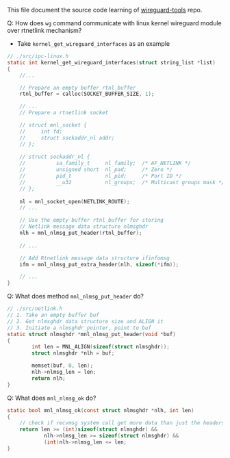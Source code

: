 This file document the source code learning of [wireguard-tools](https://git.zx2c4.com/wireguard-tools/about/) repo.


Q: How does `wg` command communicate with linux kernel wireguard module over rtnetlink mechanism?

- Take `kernel_get_wireguard_interfaces` as an example

``` C
// ./src/ipc-linux.h
static int kernel_get_wireguard_interfaces(struct string_list *list)
{
    //...

    // Prepare an empty buffer rtnl_buffer
    rtnl_buffer = calloc(SOCKET_BUFFER_SIZE, 1);

    // ...
    // Prepare a rtnetlink socket

    // struct mnl_socket {
    //     int fd;
    //     struct sockaddr_nl addr;
    // };
    
    // struct sockaddr_nl {
    //          sa_family_t     nl_family;  /* AF_NETLINK */
    //          unsigned short  nl_pad;     /* Zero */
    //          pid_t           nl_pid;     /* Port ID */
    //          __u32           nl_groups;  /* Multicast groups mask */
    // };
    
    nl = mnl_socket_open(NETLINK_ROUTE);
    // ...

    // Use the empty buffer rtnl_buffer for storing
    // Netlink message data structure nlmsghdr
    nlh = mnl_nlmsg_put_header(rtnl_buffer);
    
    // ...

    // Add Rtnetlink message data structure ifinfomsg
    ifm = mnl_nlmsg_put_extra_header(nlh, sizeof(*ifm));

    // ...
}
```

Q: What does method `mnl_nlmsg_put_header` do?

``` C
// ./src/netlink.h
// 1. Take an empty buffer buf
// 2. Get nlmsghdr data structure size and ALIGN it
// 3. Initiate a nlmsghdr pointer, point to buf
static struct nlmsghdr *mnl_nlmsg_put_header(void *buf)
{
        int len = MNL_ALIGN(sizeof(struct nlmsghdr));
        struct nlmsghdr *nlh = buf;

        memset(buf, 0, len);
        nlh->nlmsg_len = len;
        return nlh;
}


```

Q: What does `mnl_nlmsg_ok` do?

``` C
static bool mnl_nlmsg_ok(const struct nlmsghdr *nlh, int len)
{
    // check if recvmsg system call get more data than just the headers
    return len >= (int)sizeof(struct nlmsghdr) &&
            nlh->nlmsg_len >= sizeof(struct nlmsghdr) &&
            (int)nlh->nlmsg_len <= len;
}
```


